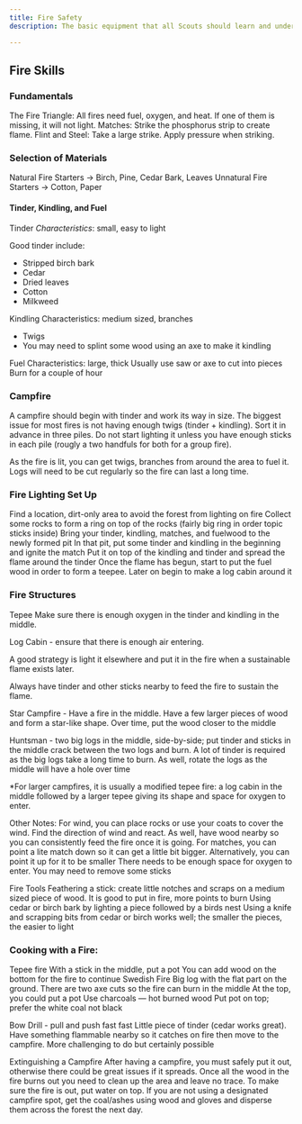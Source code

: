 ```yaml
---
title: Fire Safety
description: The basic equipment that all Scouts should learn and understand. Fire skills and safety are highlighted in this section.

---
```


## Fire Skills

### Fundamentals
The Fire Triangle: All fires need fuel, oxygen, and heat. If one of them is missing, it will not light.
Matches: Strike the phosphorus strip to create flame.
Flint and Steel: Take a large strike. Apply pressure when striking. 

### Selection of Materials
Natural Fire Starters → Birch, Pine, Cedar Bark, Leaves
Unnatural Fire Starters → Cotton, Paper

#### Tinder, Kindling, and Fuel
Tinder
*Characteristics*: small, easy to light

Good tinder include:
- Stripped birch bark
- Cedar
- Dried leaves
- Cotton
- Milkweed

Kindling
Characteristics: medium sized, branches
- Twigs
- You may need to splint some wood using an axe to make it kindling

Fuel
Characteristics: large, thick
Usually use saw or axe to cut into pieces
Burn for a couple of hour

### Campfire
A campfire should begin with tinder and work its way in size. The biggest issue for most fires is not having enough twigs (tinder + kindling). Sort it in advance in three piles. Do not start lighting it unless you have enough sticks in each pile (rougly a two handfuls for both for a group fire).

As the fire is lit, you can get twigs, branches from around the area to fuel it. Logs will need to be cut regularly so the fire can last a long time.

### Fire Lighting Set Up
Find a location, dirt-only area to avoid the forest from lighting on fire
Collect some rocks to form a ring on top of the rocks (fairly big ring in order topic sticks inside)
Bring your tinder, kindling, matches, and fuelwood to the newly formed pit
In that pit, put some tinder and kindling in the beginning and ignite the match
Put it on top of the kindling and tinder and spread the flame around the tinder
Once the flame has begun, start to put the fuel wood in order to form a teepee. Later on begin to make a log cabin around it

### Fire Structures
Tepee
Make sure there is enough oxygen in the tinder and kindling in the middle.

Log Cabin - ensure that there is enough air entering.

A good strategy is light it elsewhere and put it in the fire when a sustainable flame exists later.

Always have tinder and other sticks nearby to feed the fire to sustain the flame.

Star Campfire - Have a fire in the middle. Have a few larger pieces of wood and form a star-like shape. Over time, put the wood closer to the middle 

Huntsman - two big logs in the middle, side-by-side; put tinder and sticks in the middle crack between the two logs and burn. A lot of tinder is required as the big logs take a long time to burn. As well, rotate the logs as the middle will have a hole over time 


*For larger campfires, it is usually a modified tepee fire: a log cabin in the middle followed by a larger tepee giving its shape and space for oxygen to enter.

Other Notes:
For wind, you can place rocks or use your coats to cover the wind. Find the direction of wind and react.
As well, have wood nearby so you can consistently feed the fire once it is going.
For matches, you can point a lite match down so it can get a little bit bigger. Alternatively, you can point it up for it to be smaller
There needs to be enough space for oxygen to enter. You may need to remove some sticks

Fire Tools
Feathering a stick: create little notches and scraps on a medium sized piece of wood. It is good to put in fire, more points to burn
Using cedar or birch bark by lighting a piece followed by a birds nest
Using a knife and scrapping bits from cedar or birch works well; the smaller the pieces, the easier to light

### Cooking with a Fire:
Tepee fire
With a stick in the middle, put a pot
You can add wood on the bottom for the fire to continue
Swedish Fire
Big log with the flat part on the ground. There are two axe cuts so the fire can burn in the middle
At the top, you could put a pot
Use charcoals — hot burned wood
Put pot on top; prefer the white coal not black


Bow Drill - pull and push fast fast
Little piece of tinder (cedar works great). Have something flammable nearby so it catches on fire then move to the campfire. More challenging to do but certainly possible

Extinguishing a Campfire
After having a campfire, you must safely put it out, otherwise there could be great issues if it spreads. Once all the wood in the fire burns out you need to clean up the area and leave no trace. To make sure the fire is out, put water on top. If you are not using a designated campfire spot, get the coal/ashes using wood and gloves and disperse them across the forest the next day.
